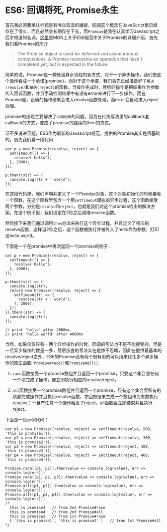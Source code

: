 # ES6: 回调将死, Promise永生

首先我必须要承认标题是有哗众取宠的嫌疑，回调这个概念在JavaScript里已经存在了很久，而且必然会长期存在下去，而```Promise```是我在认真学习Javascript之后才知道的名词，[这里](https://developer.mozilla.org/en-US/docs/Web/JavaScript/Reference/Global_Objects/Promise)是MDN上关于ES6规范中关于Promise的详细介绍，首先我们看Promise的简介

> The Promise object is used for deferred and asynchronous computations. A Promise represents an operation that hasn't completed yet, but is expected in the future.

简单的说，Promise是一种处理异步流程的新方式，对于一个异步操作，我们把这个操作看成一个承诺(promise)，而对于这个承诺，我们事先已经准备好了```解决(resolve)```和```拒绝(reject)```的函数。当操作完成时，传统的操作是把结果作为参数传入回调函数，并且手动检测结果中有没有error来进行下一步操作，而在Promise里，正确的操作结果会进入resolve函数处理，而error会自动进入reject处理。

promise的出现主要解决了```回调地狱```的问题，因为在传统写法里的callback套callback的方式，变成了promise的连续的then的方式。

话不多说进正题，ES6作为最新的Javascript规范，提供的Promise其实是很基础的，首先我们看一段代码

    var p = new Promise((resolve, reject) => {
      setTimeout(() => {
        resolve('hello');
      }, 2000);
    });

    p.then((str) => {
      console.log(str + ' world');
    });

在这段代码里，我们声明并定义了一个Promise对象，这个对象初始化的时候接收一个函数，在这个函数里包含一个用```setTimeout```模拟的异步过程，这个函数接受两个参数，分别是```resolve```和```reject```，也就是我们对这个promise给出的解决方案，在这个例子里，我们设定在2秒之后调用resolve函数。

然后接下来我们通过调用```then```方法来执行这个异步过程，并且定义了相应的resolve函数，这样当2秒之后，这个函数被执行并被传入了hello作为参数，打印出hello world。

下面是一个在promise中再次返回一个promise的例子：

    var p = new Promise((resolve, reject) => {
      setTimeout(() => {
        resolve('hello');
      }, 2000);
    });

    p.then((str) => {
      console.log(str);
      return new Promise((resolve, reject) => {
        setTimeout(() => {
          resolve(str + ' world');
        }, 2000);
      });
    }).then((str) => {
      console.log(str);
    });
    
    // print 'hello' after 2000ms
    // print 'hello world' after 4000ms
    
当然，如果仅仅只有一两个异步操作的时候，回调的写法也不是不能接受的，但是一旦异步操作的数量一多，层层嵌套的写法实在是惨不忍睹，因此在提供最基本的resolve/reject之外，ES6的Promise还有两个很有用的可以用来优化多个异步操作的原生函数: ```Promise#race()```和```Promise#all()```.
    
1. ```race```函数接受一个promise数组并且返回一个promise，只要这个集合里任何一个项完成了操作，便立即执行相应的resolve/reject。

2. ```all```函数接受一个promise数组并且返回一个promise，只有这个集合里所有的项都完成操作并且执行resolve函数，才回把结果生成一个数组作为参数执行resolve；一旦有任意一个操作触发了reject，all函数会立即结束并且执行reject。

下面是一段示例代码：

    var p1 = new Promise((resolve, reject) => setTimeout(resolve, 500, 'this is promise1'));
    var p2 = new Promise((resolve, reject) => setTimeout(resolve, 300, 'this is promise2'));
    var p3 = new Promise((resolve, reject) => setTimeout(reject, 100, 'this is promise3'));
    var p4 = new Promise((resolve, reject) => setTimeout(reject, 400, 'this is promise4'));

    Promise.race([p1, p2]).then(value => console.log(value), err => console.log(err));
    Promise.race([p1, p2, p3]).then(value => console.log(value), err => console.log(err));
    Promise.all([p1, p2]).then(value => console.log(value), err => console.log(err));
    Promise.all([p1, p2, p4]).then(value => console.log(value), err => console.log(err));
    /*
      this is promise3   // from 2nd Promise#race
      this is promise4   // from 2nd Promise#all
      this is promise2   // from 1st Promise#race
      [ 'this is promise1', 'this is promise2' ]   // from 1st Promise#all
    */

  [1]: https://developer.mozilla.org/en-US/docs/Web/JavaScript/Reference/Global_Objects/Promise